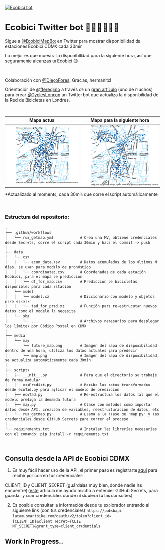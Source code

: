 [![Ecobici bot](https://github.com/Afroefras/ecobici_bot/actions/workflows/run_getmap.yml/badge.svg)](https://github.com/Afroefras/ecobici_bot/actions/workflows/run_getmap.yml)


# Ecobici Twitter bot 🚴🏾‍♀️🚴🏾‍♂️
Sigue a [@EcobiciMapBot](https://twitter.com/EcobiciMapBot) en Twitter para mostrar disponibilidad de estaciones Ecobici CDMX cada 30min

Lo mejor es que muestra la disponibilidad para la siguiente hora, así que seguramente alcanzas tu Ecobici 😉

<br>

Colaboración con [@DiegoFores](https://github.com/DiegoFores). Gracias, hermanito!

Orientación de [@fferegrino](https://github.com/fferegrino/) a través de un [gran artículo](https://feregri.no/lambda-tweet-parte-1-github-aws-twitter/) (uno de muchos) para crear [@CyclesLondon](https://twitter.com/CyclesLondon) un Twitter bot que actualiza la disponibilidad de la Red de Bicicletas en Londres.
 
 
 <br>

Mapa actual            |  Mapa para la siguiente hora
:-------------------------:|:-------------------------:
![](media/map/map.png?raw=true "Ecobici Map")  |  ![](media/map/future_map.png?raw=true "Ecobici Future Map")

*Actualizado al momento, cada 30min que corre el script automáticamente


<br>

### Estructura del repositorio:
    .
    ├── .github/workflows
    │   └── run_getmap.yml            # Crea una MV, obtiene credenciales desde Secrets, corre el script cada 30min y hace el commit -> push
    │
    ├── data
    │   └── csv
    │   │   └── acum_data.csv         # Datos acumulados de los últimos N días, se usan para modelo de pronóstico
    │   │   └── coordinates.csv       # Coordenadas de cada estación Ecobici, para el mapa de predicción
    │   │   └── df_for_map.csv        # Predicción de bicicletas disponibles para cada estación
    │   └── model
    │   │   └── model.xz              # Diccionario con modelo y objetos para escalar
    │   │   └── tad_for_pred.xz       # Función para re-estrucutar nuevos datos como el modelo lo necesita
    │   └── shp
    │       └── ...                   # Archivos necesarios para desplegar los límites por Código Postal en CDMX
    │
    ├── media
    │   └── map
    │       └── future_map.png        # Imagen del mapa de disponibilidad dentro de una hora, utiliza los datos actuales para predecir
    │       └── map.png               # Imagen del mapa de disponibilidad, se actualiza automáticamente cada 30min
    │
    ├── scripts
    │   ├── __init__.py               # Para que el directorio se trabaje de forma modular
    │   ├── ecoPredict.py             # Recibe los datos transformados desde ecoTad.py para aplicar el modelo de predicción
    │   ├── ecoTad.py                 # Re-estructura los datos tal que el modelo prediga la demanda futura
    │   ├── map.py                    # Clase con métodos como importar datos desde API, creación de variables, reestructuración de datos, etc
    │   └── run_getmap.py             # Llama a la clase de "map.py" y las credenciales desde GitHub Secrets para correr el proceso
    │
    └── requirements.txt              # Instalar las librerías necesarias con el comando: pip install -r requirements.txt

<br>


## Consulta desde la API de Ecobici CDMX

1. Es muy fácil hacer uso de la API, el primer paso es registrarte [aquí](https://www.ecobici.cdmx.gob.mx/es/informacion-del-servicio/open-data) para recibir por correo tus credenciales: 

CLIENT_ID y CLIENT_SECRET (guárdalas muy bien, donde nadie las encuentre) 
([este](https://canovasjm.netlify.app/2021/01/12/github-secrets-from-python-and-r/) artículo me ayudó mucho a entender GitHub Secrets, para guardar y usar credenciales donde ni siquiera tú las consultes)

2. Es posible consultar la información desde tu explorador entrando al siguiente link (con tus credenciales)
`https://pubsbapi-latam.smartbike.com/oauth/v2/token?client_id={CLIENT_ID}&client_secret={CLIE
NT_SECRET}&grant_type=client_credentials`


## Work In Progress..

